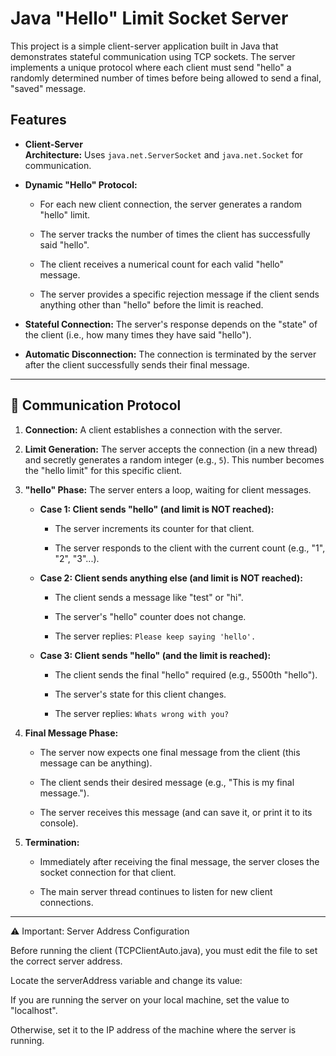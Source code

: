 # Java "Hello" Limit Socket Server

This project is a simple client-server application built in Java that demonstrates stateful communication using TCP sockets. The server implements a unique protocol where each client must send "hello" a randomly determined number of times before being allowed to send a final, "saved" message.

## Features

- **Client-Server Architecture:** Uses `java.net.ServerSocket` and `java.net.Socket` for communication.
    
- **Dynamic "Hello" Protocol:**
    
    - For each new client connection, the server generates a random "hello" limit.
        
    - The server tracks the number of times the client has successfully said "hello".
        
    - The client receives a numerical count for each valid "hello" message.
        
    - The server provides a specific rejection message if the client sends anything other than "hello" before the limit is reached.
        
- **Stateful Connection:** The server's response depends on the "state" of the client (i.e., how many times they have said "hello").
    
- **Automatic Disconnection:** The connection is terminated by the server after the client successfully sends their final message.

---
## 💬 Communication Protocol

1. **Connection:** A client establishes a connection with the server.
    
2. **Limit Generation:** The server accepts the connection (in a new thread) and secretly generates a random integer (e.g., `5`). This number becomes the "hello limit" for this specific client.
    
3. **"hello" Phase:** The server enters a loop, waiting for client messages.
    
    - **Case 1: Client sends "hello" (and limit is NOT reached):**
        
        - The server increments its counter for that client.
            
        - The server responds to the client with the current count (e.g., "1", "2", "3"...).
            
    - **Case 2: Client sends anything else (and limit is NOT reached):**
        
        - The client sends a message like "test" or "hi".
            
        - The server's "hello" counter does not change.
            
        - The server replies: `Please keep saying 'hello'.`
            
    - **Case 3: Client sends "hello" (and the limit is reached):**
        
        - The client sends the final "hello" required (e.g., 5500th "hello").
            
        - The server's state for this client changes.
            
        - The server replies: `Whats wrong with you?`
            
4. **Final Message Phase:**
    
    - The server now expects one final message from the client (this message can be anything).
        
    - The client sends their desired message (e.g., "This is my final message.").
        
    - The server receives this message (and can save it, or print it to its console).
        
5. **Termination:**
    
    - Immediately after receiving the final message, the server closes the socket connection for that client.
        
    - The main server thread continues to listen for new client connections.

---

⚠️ Important: Server Address Configuration

Before running the client (TCPClientAuto.java), you must edit the file to set the correct server address.

Locate the serverAddress variable and change its value:

If you are running the server on your local machine, set the value to "localhost".

Otherwise, set it to the IP address of the machine where the server is running.
        
